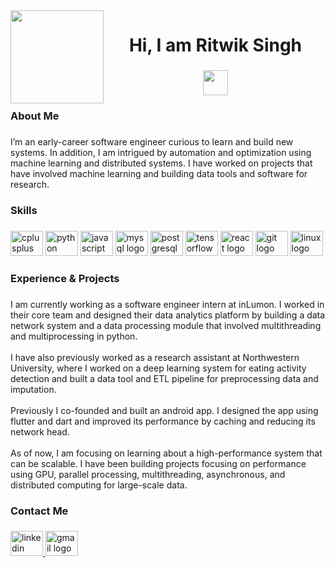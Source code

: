 <img align="left" height="149" src="https://drive.google.com/uc?export=view&id=1O-F51zlnT02zsoaxz4HBL9y49PJKF_wy"  />

###

<h1 align="center">Hi,  I am Ritwik Singh</h1>

###

<div align="center">
  <img height="40" src="https://readme-typing-svg.demolab.com/?lines=I am a Developer;I am an Engineer;I am a Learner&font=Fira&size=30&Code&center=true&width=300&height=50&duration=4000&pause=1000&vCenter=true&center=ture"  />
</div>

###

<h3 align="left">About Me</h3>

###

<p align="left">I’m an early-career software engineer curious to learn and build new systems. In addition, I am intrigued by automation and optimization using machine learning and distributed systems. I have worked on projects that have involved machine learning and building data tools and software for research.</p>

###

<h3 align="left">Skills</h3>

###

<div align="left">
  <img src="https://cdn.jsdelivr.net/gh/devicons/devicon/icons/cplusplus/cplusplus-original.svg" height="40" width="52" alt="cplusplus logo"  />
  <img src="https://cdn.jsdelivr.net/gh/devicons/devicon/icons/python/python-original.svg" height="40" width="52" alt="python logo"  />
  <img src="https://cdn.jsdelivr.net/gh/devicons/devicon/icons/javascript/javascript-original.svg" height="40" width="52" alt="javascript logo"  />
  <img src="https://cdn.jsdelivr.net/gh/devicons/devicon/icons/mysql/mysql-original.svg" height="40" width="52" alt="mysql logo"  />
  <img src="https://cdn.jsdelivr.net/gh/devicons/devicon/icons/postgresql/postgresql-original.svg" height="40" width="52" alt="postgresql logo"  />
  <img src="https://cdn.jsdelivr.net/gh/devicons/devicon/icons/tensorflow/tensorflow-original.svg" height="40" width="52" alt="tensorflow logo"  />
  <img src="https://cdn.jsdelivr.net/gh/devicons/devicon/icons/react/react-original.svg" height="40" width="52" alt="react logo"  />
  <img src="https://cdn.jsdelivr.net/gh/devicons/devicon/icons/git/git-original.svg" height="40" width="52" alt="git logo"  />
  <img src="https://cdn.jsdelivr.net/gh/devicons/devicon/icons/linux/linux-original.svg" height="40" width="52" alt="linux logo"  />
</div>

###

<h3 align="left">Experience & Projects</h3>

###

<p align="left">I am currently working as a software engineer intern at inLumon. I worked in their core team and designed their data analytics platform by building a data network system and a data processing module that involved multithreading and multiprocessing in python. <br><br>I have also previously worked as a research assistant at Northwestern University, where I worked on a deep learning system for eating activity detection and built a data tool and ETL pipeline for preprocessing data and imputation.<br><br>Previously I co-founded and built an android app. I designed the app using flutter and dart and improved its performance by caching and reducing its network head.<br><br>As of now,  I am focusing on learning about a high-performance system that can be scalable. I have been building projects focusing on performance using GPU, parallel processing, multithreading, asynchronous, and distributed computing for large-scale data.</p>

###

<h3 align="left">Contact Me</h3>

###

<div align="left">
  <a href="https://www.linkedin.com/in/ritwiksingh28/" target="_blank">
    <img src="https://raw.githubusercontent.com/maurodesouza/profile-readme-generator/master/src/assets/icons/social/linkedin/default.svg" width="52" height="40" alt="linkedin logo"  />
  </a>
  <a href="mailto:ritwiksingh39@gmail.com" target="_blank">
    <img src="https://raw.githubusercontent.com/maurodesouza/profile-readme-generator/master/src/assets/icons/social/gmail/default.svg" width="52" height="40" alt="gmail logo"  />
  </a>
</div>

###
